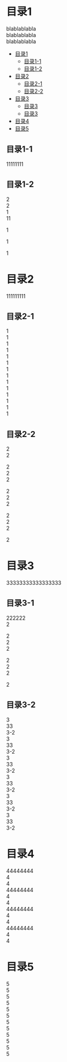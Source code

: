 # 目录1
blablablabla  
blablablabla  
blablablabla
- [目录1](#目录1)
	- [目录1-1](#目录1-1)
	- [目录1-2](#目录1-2)
- [目录2](#目录2)
	- [目录2-1](#目录2-1)
	- [目录2-2](#目录2-2)
- [目录3](#目录3)
	- [目录3](#目录3)
	- [目录3](#目录3)
- [目录4](#目录4)
- [目录5](#目录5)

## 目录1-1
11111111

## 目录1-2
2  
2  
1  
11

1

1

1



# 目录2
111111111

## 目录2-1
1  
1  
1  
1  
1  
1  
1  
1  
1  
1  
1  
1  
1  
1  


## 目录2-2
2  
2

2  
2  
2

2  
2  
2

2  
2  
2

2  



# 目录3
33333333333333333

## 目录3-1

222222  
2

2  
2  
2

2  
2  
2

2  


## 目录3-2
3  
33  
3-2  
3  
33  
3-2  
3  
33  
3-2  
3  
33  
3-2  
3  
33  
3-2  
3  
33  
3-2  


# 目录4
44444444  
4  
4  
44444444  
4  
4  
44444444  
4  
4  
44444444  
4  
4  


# 目录5
5  
5  
5  
5  
5  
5  
5  
5  
5  
5  
5  
5  
